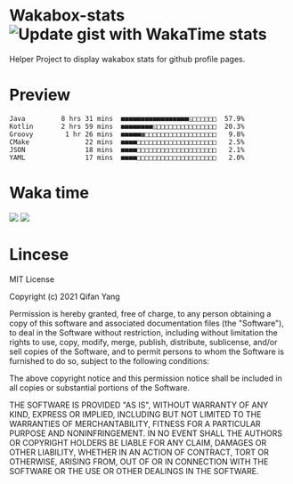  # Wakabox-stats ![Update gist with WakaTime stats](https://github.com/underwindfall/wakabox-stats/workflows/Update%20gist%20with%20WakaTime%20stats/badge.svg)

  Helper Project to display wakabox stats for github profile pages. 
 # Preview 
  
  ```  
 Java         8 hrs 31 mins  ■■■■■■■■■■■■■■■■■◱□□□□□□  57.9%
Kotlin       2 hrs 59 mins  ■■■■■■■■◱□□□□□□□□□□□□□□□  20.3%
Groovy        1 hr 26 mins  ■■■■■▦□□□□□□□□□□□□□□□□□□   9.8%
CMake              22 mins  ■■■■□□□□□□□□□□□□□□□□□□□□   2.5%
JSON               18 mins  ■■■■□□□□□□□□□□□□□□□□□□□□   2.1%
YAML               17 mins  ■■■■□□□□□□□□□□□□□□□□□□□□   2.0% 
 ``` 
  
 
 
  
  # Waka time 

  ![](https://wakatime.com/share/@underwindfall/04fb31b6-0c1f-434d-b3a5-ac5e62f5364c.svg)
  ![](https://wakatime.com/share/@underwindfall/3d98f640-5c0f-4faf-b8df-1c48dec045b2.svg)
  
  # Lincese 

  MIT License

  Copyright (c) 2021 Qifan Yang
  
  Permission is hereby granted, free of charge, to any person obtaining a copy
  of this software and associated documentation files (the "Software"), to deal
  in the Software without restriction, including without limitation the rights
  to use, copy, modify, merge, publish, distribute, sublicense, and/or sell
  copies of the Software, and to permit persons to whom the Software is
  furnished to do so, subject to the following conditions:
  
  The above copyright notice and this permission notice shall be included in all
  copies or substantial portions of the Software.
  
  THE SOFTWARE IS PROVIDED "AS IS", WITHOUT WARRANTY OF ANY KIND, EXPRESS OR
  IMPLIED, INCLUDING BUT NOT LIMITED TO THE WARRANTIES OF MERCHANTABILITY,
  FITNESS FOR A PARTICULAR PURPOSE AND NONINFRINGEMENT. IN NO EVENT SHALL THE
  AUTHORS OR COPYRIGHT HOLDERS BE LIABLE FOR ANY CLAIM, DAMAGES OR OTHER
  LIABILITY, WHETHER IN AN ACTION OF CONTRACT, TORT OR OTHERWISE, ARISING FROM,
  OUT OF OR IN CONNECTION WITH THE SOFTWARE OR THE USE OR OTHER DEALINGS IN THE
  SOFTWARE.
